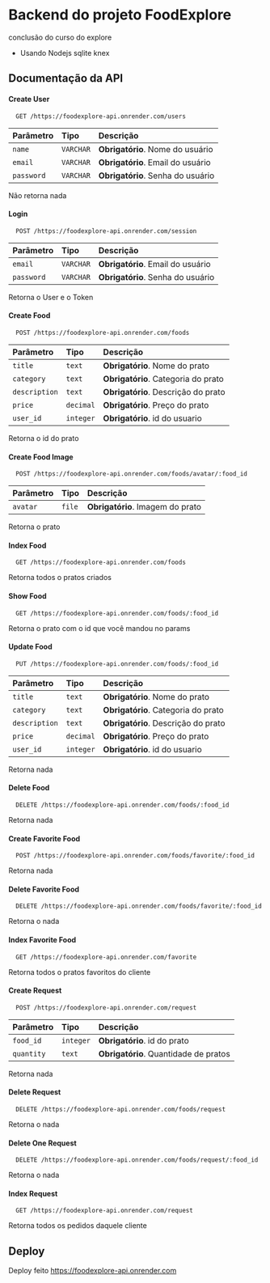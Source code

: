
# Backend do projeto FoodExplore

conclusão do curso do explore
- Usando Nodejs sqlite knex


## Documentação da API

#### Create User

```http
  GET /https://foodexplore-api.onrender.com/users
```

| Parâmetro   | Tipo       | Descrição                           |
| :---------- | :--------- | :---------------------------------- |
| `name` | `VARCHAR` | **Obrigatório**. Nome do usuário |
| `email` | `VARCHAR` | **Obrigatório**. Email do usuário |
| `password` | `VARCHAR` | **Obrigatório**. Senha do usuário |


Não retorna nada


#### Login

```http
  POST /https://foodexplore-api.onrender.com/session
```

| Parâmetro   | Tipo       | Descrição                                   |
| :---------- | :--------- | :------------------------------------------ |
| `email` | `VARCHAR` | **Obrigatório**. Email do usuário |
| `password` | `VARCHAR` | **Obrigatório**. Senha do usuário |

Retorna o User e o Token


#### Create Food

```http
  POST /https://foodexplore-api.onrender.com/foods
```

| Parâmetro   | Tipo       | Descrição                                   |
| :---------- | :--------- | :------------------------------------------ |
| `title` | `text` | **Obrigatório**. Nome do prato |
| `category` | `text` | **Obrigatório**. Categoria do prato |
| `description` | `text` | **Obrigatório**. Descrição do prato |
| `price` | `decimal` | **Obrigatório**. Preço do prato |
| `user_id` | `integer` | **Obrigatório**. id do usuario |


Retorna o id do prato

#### Create Food Image

```http
  POST /https://foodexplore-api.onrender.com/foods/avatar/:food_id
```

| Parâmetro   | Tipo       | Descrição                                   |
| :---------- | :--------- | :------------------------------------------ |
| `avatar` | `file` | **Obrigatório**. Imagem do prato |

Retorna o prato


#### Index Food

```http
  GET /https://foodexplore-api.onrender.com/foods
```

Retorna todos o pratos criados


#### Show Food 

```http
  GET /https://foodexplore-api.onrender.com/foods/:food_id
```
Retorna o prato com o id que você mandou no params


#### Update Food

```http
  PUT /https://foodexplore-api.onrender.com/foods/:food_id
```

| Parâmetro   | Tipo       | Descrição                                   |
| :---------- | :--------- | :------------------------------------------ |
| `title` | `text` | **Obrigatório**. Nome do prato |
| `category` | `text` | **Obrigatório**. Categoria do prato |
| `description` | `text` | **Obrigatório**. Descrição do prato |
| `price` | `decimal` | **Obrigatório**. Preço do prato |
| `user_id` | `integer` | **Obrigatório**. id do usuario |


Retorna nada

#### Delete Food

```http
  DELETE /https://foodexplore-api.onrender.com/foods/:food_id
```
Retorna nada



#### Create Favorite Food

```http
  POST /https://foodexplore-api.onrender.com/foods/favorite/:food_id
```

Retorna nada


#### Delete Favorite Food

```http
  DELETE /https://foodexplore-api.onrender.com/foods/favorite/:food_id
```

Retorna o nada


#### Index Favorite Food

```http
  GET /https://foodexplore-api.onrender.com/favorite
```

Retorna todos o pratos favoritos do cliente

#### Create Request

```http
  POST /https://foodexplore-api.onrender.com/request
```

| Parâmetro   | Tipo       | Descrição                                   |
| :---------- | :--------- | :------------------------------------------ |
| `food_id` | `integer` | **Obrigatório**. id do prato |
| `quantity` | `text` | **Obrigatório**. Quantidade de pratos |

Retorna nada

#### Delete Request

```http
  DELETE /https://foodexplore-api.onrender.com/foods/request
```

Retorna o nada

#### Delete One Request

```http
  DELETE /https://foodexplore-api.onrender.com/foods/request/:food_id
```

Retorna o nada

#### Index Request

```http
  GET /https://foodexplore-api.onrender.com/request
```

Retorna todos os pedidos daquele cliente
## Deploy

Deploy feito https://foodexplore-api.onrender.com

